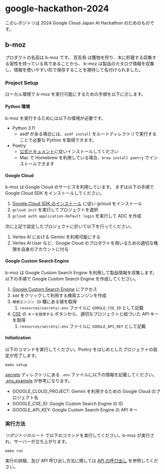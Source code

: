 # google-hackathon-2024
このレポジトリは 2024 Google Cloud Japan AI Hackathon のためのものです。 

## b-moz

プロダクトの名前は b-moz です。
百舌鳥 は獲物を狩り、木に貯蔵する収集する習性を持っている鳥であることから、
b-moz は製品のカタログ情報を収集し、情報を使いやすい形で保存することを期待して名付けられました。

### Project Setup

ローカル環境で b-moz を実行可能にするための手順を以下に示します。

#### Python 環境
b-moz を実行するためには以下の環境が必要です。
- Python 3.11
  - asdf がある場合には、`asdf install` をルートディレクトリで実行することで必要な Python を取得できます。
- Poetry
  - [公式ドキュメント](https://python-poetry.org/docs/)に従いインストールしてください
  - Mac で Homebrew を利用している場合、`brew install poetry` でインストールできます

#### Google Cloud
b-moz は Google Cloud のサービスを利用しています。
まずは以下の手順で Google Cloud SDK をインストールしてください。
1. [Google Cloud SDK のインストール](https://cloud.google.com/sdk/docs/install) に従い gcloud をインストール
2. `gcloud init` を実行してプロジェクトを選択
3. `gcloud auth application-default login` を実行して ADC を作成

次に上記で設定したプロジェクトに於いて以下を行ってください。

1. Vertex AI における Gemini を利用可能にする
2. Vertex AI User など、Google Cloud のプロダクトを用いるための適切な権限を自身のアカウントに付与

#### Google Custom Search Engine
b-moz は Google Custom Search Engine を利用して製品情報を収集します。
以下の手順で Google Custom Search Engine を作成してください。

1. [Google Custom Search Engine](https://cse.google.com/cse/) にアクセス
2. `Add` をクリックして利用する検索エンジンを作成
3. `検索エンジン ID` 欄にある値を取得
   1. `resources/secrets/.env` ファイルに `GOOGLE_CSE_ID` として記載
4. [CSE](https://developers.google.com/custom-search/v1/introduction?hl=ja) の `キーを取得する` ボタンから、適切なプロジェクトと紐づいた API キーを取得
   1. `resources/secrets/.env` ファイルに `GOOGLE_API_KEY` として記載

#### Initialization
以下のコマンドを実行してください。Poetry をはじめとしたプロジェクトの設定が完了します。
```shell
make setup
```

[secrets](./resources/secrets) ディレクトリにある `.env` ファイルに以下の情報を記載してください。
[.env_example](./resources/secrets/.env.example) が参考になります。

- GOOGLE_CLOUD_PROJECT: Gemini を利用するための Google Cloud のプロジェクト名
- GOOGLE_CSE_ID: Google Custom Search Engine の ID
- GOOGLE_API_KEY: Google Custom Search Engine の API キー

### 実行方法
*リポジトリのルート* で以下のコマンドを実行してください。b-moz が実行され、サーバーが立ち上がります。

```shell
make run
```

実行の詳細、及び API 呼び出し方法に関しては [API の呼び出し](./docs/local-execution-detail.md) を参照してください。
